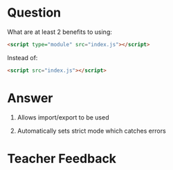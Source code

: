 # Question

What are at least 2 benefits to using:

```html
<script type="module" src="index.js"></script>
```

Instead of:

```html
<script src="index.js"></script>
```

# Answer
1. Allows import/export to be used

2. Automatically sets strict mode which catches errors 


# Teacher Feedback
